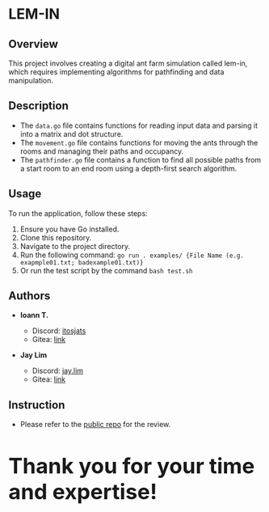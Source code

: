 # LEM-IN

## Overview
This project involves creating a digital ant farm simulation called lem-in, which requires implementing algorithms for pathfinding and data manipulation.

## Description
  - The `data.go` file contains functions for reading input data and parsing it into a matrix and dot structure. 
  - The `movement.go` file contains functions for moving the ants through the rooms and managing their paths and occupancy. 
  - The `pathfinder.go` file contains a function to find all possible paths from a start room to an end room using a depth-first search algorithm.

## Usage
To run the application, follow these steps:

1. Ensure you have Go installed.
2. Clone this repository.
3. Navigate to the project directory.
4. Run the following command: `go run . examples/ {File Name (e.g. exapmple01.txt; badexample01.txt)}`
5. Or run the test script by the command `bash test.sh`

## Authors
- **Ioann T.**
  - Discord: [itosjats](https://discord.com/users/310311937034420238)
  - Gitea: [link](https://01.kood.tech/git/itosjats)
  
- **Jay Lim**
  - Discord: [jay.lim](https://discord.com/users/1150025996590907442)
  - Gitea: [link](https://01.kood.tech/git/jlim)

## Instruction
  - Please refer to the [public repo](https://github.com/01-edu/public/tree/master/subjects/lem-in/audit) for the review. 

<br><br><span style="font-size:3em;"><strong>Thank you for your time and expertise!</strong></span>